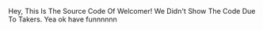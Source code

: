 Hey, This Is The Source Code Of Welcomer! 
We Didn't Show The Code Due To Takers.
Yea ok have funnnnnn
